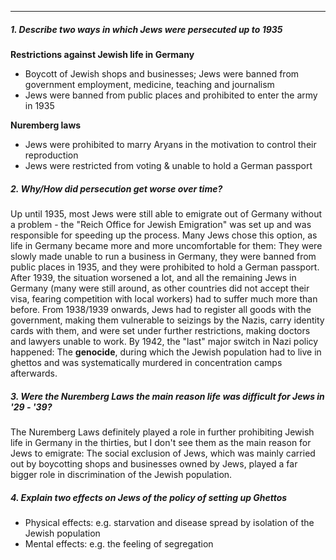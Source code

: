 ***

##### 1. Describe two ways in which Jews were persecuted up to 1935

**Restrictions against Jewish life in Germany**
- Boycott of Jewish shops and businesses; Jews were banned from government employment, medicine, teaching and journalism
- Jews were banned from public places and prohibited to enter the army in 1935

**Nuremberg laws**
- Jews were prohibited to marry Aryans in the motivation to control their reproduction
- Jews were restricted from voting & unable to hold a German passport

##### 2. Why/How did persecution get worse over time?

Up until 1935, most Jews were still able to emigrate out of Germany without a problem - the "Reich Office for Jewish Emigration" was set up and was responsible for speeding up the process. Many Jews chose this option, as life in Germany became more and more uncomfortable for them: They were slowly made unable to run a business in Germany, they were banned from public places in 1935, and they were prohibited to hold a German passport.
After 1939, the situation worsened a lot, and all the remaining Jews in Germany (many were still around, as other countries did not accept their visa, fearing competition with local workers) had to suffer much more than before. From 1938/1939 onwards, Jews had to register all goods with the government, making them vulnerable to seizings by the Nazis, carry identity cards with them, and were set under further restrictions, making doctors and lawyers unable to work.
By 1942, the "last" major switch in Nazi policy happened: The **genocide**, during which the Jewish population had to live in  ghettos and was systematically murdered in concentration camps afterwards.

##### 3. Were the Nuremberg Laws the main reason life was difficult for Jews in '29 - '39?

The Nuremberg Laws definitely played a role in further prohibiting Jewish life in Germany in the thirties, but I don't see them as the main reason for Jews to emigrate: The social exclusion of Jews, which was mainly carried out by boycotting shops and businesses owned by Jews, played a far bigger role in discrimination of the Jewish population.

##### 4. Explain two effects on Jews of the policy of setting up Ghettos

- Physical effects: e.g. starvation and disease spread by isolation of the Jewish population
- Mental effects: e.g. the feeling of segregation